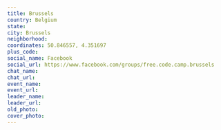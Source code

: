 ```yaml
---
title: Brussels
country: Belgium
state: 
city: Brussels
neighborhood: 
coordinates: 50.846557, 4.351697
plus_code:
social_name: Facebook
social_url: https://www.facebook.com/groups/free.code.camp.brussels
chat_name:
chat_url:
event_name:
event_url:
leader_name:
leader_url:
old_photo: 
cover_photo:
---
```

